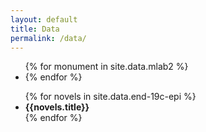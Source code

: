 ```yaml
---
layout: default
title: Data
permalink: /data/
---
```


<ul>
{% for monument in site.data.mlab2 %}
  <li>
{% endfor %}
</ul>

<ul>
{% for novels in site.data.end-19c-epi %}
  <li>
    <strong>{{novels.title}}</strong>
  </li>
{% endfor %}
</ul>
